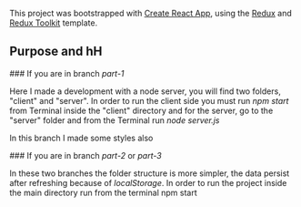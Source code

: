 This project was bootstrapped with [Create React App](https://github.com/facebook/create-react-app), using the [Redux](https://redux.js.org/) and [Redux Toolkit](https://redux-toolkit.js.org/) template.

## Purpose and hH
### If you are in branch *part-1*

Here I made a development with a node server, you will find two folders, "client" and "server". In order to run the client side you must run *npm start* from Terminal inside the "client" directory and for the server, go to the "server" folder and from the Terminal run *node server.js*

In this branch I made some styles also

### If you are in branch *part-2* or *part-3*

In these two branches the folder structure is more simpler, the data persist after refreshing because of *localStorage*. In order to run the project inside the main directory run from the terminal npm start





